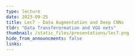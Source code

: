 ```yaml
---
type: lecture
date: 2023-09-25
title: Lec7 - Data Augmentation and Deep CNNs
tldr: "Data Transferormation and VGG nets"
thumbnail: /static_files/presentations/lec7.png
hide_from_announcments: false
links:
---
```

